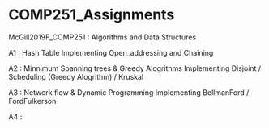 # COMP251_Assignments
McGill2019F_COMP251 : Algorithms and Data Structures

A1 : Hash Table
  Implementing Open_addressing and Chaining

A2 : Minnimum Spanning trees & Greedy Alogrithms
  Implementing Disjoint / Scheduling (Greedy Alogrithm) / Kruskal
  
A3 : Network flow & Dynamic Programming
  Implementing BellmanFord / FordFulkerson

A4 : 
